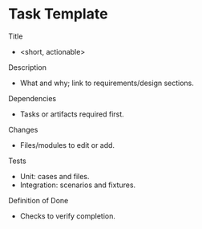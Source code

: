 # Task Template

Title
- <short, actionable>

Description
- What and why; link to requirements/design sections.

Dependencies
- Tasks or artifacts required first.

Changes
- Files/modules to edit or add.

Tests
- Unit: cases and files.
- Integration: scenarios and fixtures.

Definition of Done
- Checks to verify completion.

